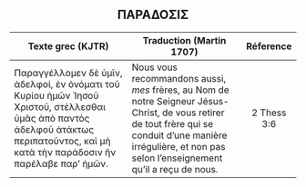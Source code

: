 <h2 align="center">ΠΑΡΑΔΟΣΙΣ</h2>

|Texte grec (KJTR)|Traduction (Martin 1707)|Réference|
|-----|-----|:---:
Παραγγέλλομεν δὲ ὑμῖν, ἀδελφοί, ἐν ὀνόματι τοῦ Κυρίου ἡμῶν Ἰησοῦ Χριστοῦ, στέλλεσθαι ὑμᾶς ἀπὸ παντὸς ἀδελφοῦ ἀτάκτως περιπατοῦντος, καὶ μὴ κατὰ τὴν παράδοσιν ἣν παρέλαβε παρʼ ἡμῶν.|Nous vous recommandons aussi, _mes_ frères, au Nom de notre Seigneur Jésus-Christ, de vous retirer de tout frère qui se conduit d’une manière irrégulière, et non pas selon l’enseignement qu’il a reçu de nous.|2 Thess 3:6|Ἄρα οὖν, ἀδελφοί, στήκετε, καὶ κρατεῖτε τὰς παραδόσεις ἃς ἐδιδάχθητε, εἴτε διὰ λόγου, εἴτε διʼ ἐπιστολῆς ἡμῶν.|C’est pourquoi, _mes_ frères, demeurez fermes, et retenez les enseignements que vous avez appris, soit par _notre_ parole, soit par notre Épître.|2 Thess 2:15|